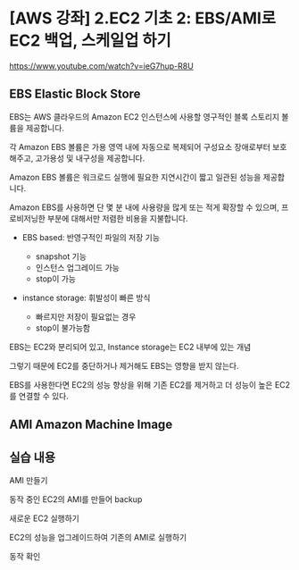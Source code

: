 # [AWS 강좌] 2.EC2 기초 2: EBS/AMI로 EC2 백업, 스케일업 하기

<https://www.youtube.com/watch?v=ieG7hup-R8U>

## EBS Elastic Block Store

EBS는 AWS 클라우드의 Amazon EC2 인스턴스에 사용할 영구적인 블록 스토리지 볼륨을 제공합니다.

각 Amazon EBS 볼륨은 가용 영역 내에 자동으로 복제되어 구성요소 장애로부터 보호해주고, 고가용성 및 내구성을 제공합니다.

Amazon EBS 볼륨은 워크로드 실행에 필요한 지연시간이 짧고 일관된 성능을 제공합니다.

Amazon EBS를 사용하면 단 몇 분 내에 사용량을 많게 또는 적게 확장할 수 있으며, 프로비저닝한 부분에 대해서만 저렴한 비용을 지불합니다.

- EBS based: 반영구적인 파일의 저장 기능
  - snapshot 기능
  - 인스턴스 업그레이드 가능
  - stop이 가능

- instance storage: 휘발성이 빠른 방식
  - 빠르지만 저장이 필요없는 경우
  - stop이 불가능함

EBS는 EC2와 분리되어 있고, Instance storage는 EC2 내부에 있는 개념

그렇기 때문에 EC2를 중단하거나 제거해도 EBS는 영향을 받지 않는다.

EBS를 사용한다면 EC2의 성능 향상을 위해 기존 EC2를 제거하고 더 성능이 높은 EC2를 연결할 수 있다.

## AMI Amazon Machine Image

## 실습 내용

AMI 만들기

  동작 중인 EC2의 AMI를 만들어 backup

새로운 EC2 실행하기

  EC2의 성능을 업그레이드하여 기존의 AMI로 실행하기

동작 확인
